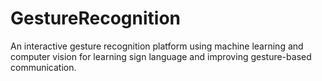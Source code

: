 # GestureRecognition
An interactive gesture recognition platform using machine learning and computer vision for learning sign language and improving gesture-based communication.
